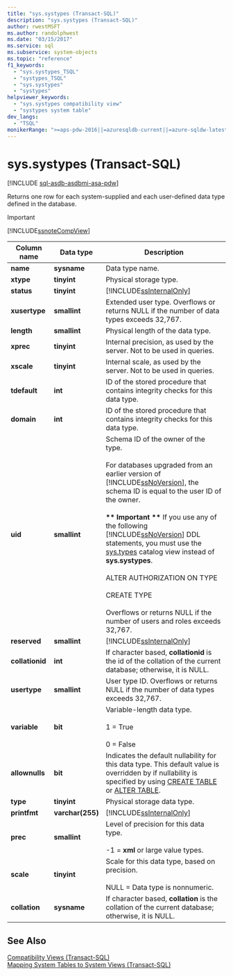 ```yaml
---
title: "sys.systypes (Transact-SQL)"
description: "sys.systypes (Transact-SQL)"
author: rwestMSFT
ms.author: randolphwest
ms.date: "03/15/2017"
ms.service: sql
ms.subservice: system-objects
ms.topic: "reference"
f1_keywords:
  - "sys.systypes_TSQL"
  - "systypes_TSQL"
  - "sys.systypes"
  - "systypes"
helpviewer_keywords:
  - "sys.systypes compatibility view"
  - "systypes system table"
dev_langs:
  - "TSQL"
monikerRange: ">=aps-pdw-2016||=azuresqldb-current||=azure-sqldw-latest||>=sql-server-2016||>=sql-server-linux-2017||=azuresqldb-mi-current"
---
```

# sys.systypes (Transact-SQL)
[!INCLUDE [sql-asdb-asdbmi-asa-pdw](../../includes/applies-to-version/sql-asdb-asdbmi-asa-pdw.md)]

  Returns one row for each system-supplied and each user-defined data type defined in the database.  
  
> [!IMPORTANT]  
>  [!INCLUDE[ssnoteCompView](../../includes/ssnotecompview-md.md)]  
  
|Column name|Data type|Description|  
|-----------------|---------------|-----------------|  
|**name**|**sysname**|Data type name.|  
|**xtype**|**tinyint**|Physical storage type.|  
|**status**|**tinyint**|[!INCLUDE[ssInternalOnly](../../includes/ssinternalonly-md.md)]|  
|**xusertype**|**smallint**|Extended user type. Overflows or returns NULL if the number of data types exceeds 32,767.|  
|**length**|**smallint**|Physical length of the data type.|  
|**xprec**|**tinyint**|Internal precision, as used by the server. Not to be used in queries.|  
|**xscale**|**tinyint**|Internal scale, as used by the server. Not to be used in queries.|  
|**tdefault**|**int**|ID of the stored procedure that contains integrity checks for this data type.|  
|**domain**|**int**|ID of the stored procedure that contains integrity checks for this data type.|  
|**uid**|**smallint**|Schema ID of the owner of the type.<br /><br /> For databases upgraded from an earlier version of [!INCLUDE[ssNoVersion](../../includes/ssnoversion-md.md)], the schema ID is equal to the user ID of the owner.<br /><br /> **\*\* Important \*\*** If you use any of the following [!INCLUDE[ssNoVersion](../../includes/ssnoversion-md.md)] DDL statements, you must use the [sys.types](../../relational-databases/system-catalog-views/sys-types-transact-sql.md) catalog view instead of **sys.systypes**.<br /><br /> ALTER AUTHORIZATION ON TYPE<br /><br /> CREATE TYPE<br /><br /> Overflows or returns NULL if the number of users and roles exceeds 32,767.|  
|**reserved**|**smallint**|[!INCLUDE[ssInternalOnly](../../includes/ssinternalonly-md.md)]|  
|**collationid**|**int**|If character based, **collationid** is the id of the collation of the current database; otherwise, it is NULL.|  
|**usertype**|**smallint**|User type ID. Overflows or returns NULL if the number of data types exceeds 32,767.|  
|**variable**|**bit**|Variable-length data type.<br /><br /> 1 = True<br /><br /> 0 = False|  
|**allownulls**|**bit**|Indicates the default nullability for this data type. This default value is overridden by if nullability is specified by using [CREATE TABLE](../../t-sql/statements/create-table-transact-sql.md) or [ALTER TABLE](../../t-sql/statements/alter-table-transact-sql.md).|  
|**type**|**tinyint**|Physical storage data type.|  
|**printfmt**|**varchar(255)**|[!INCLUDE[ssInternalOnly](../../includes/ssinternalonly-md.md)]|  
|**prec**|**smallint**|Level of precision for this data type.<br /><br /> -1 = **xml** or large value types.|  
|**scale**|**tinyint**|Scale for this data type, based on precision.<br /><br /> NULL = Data type is nonnumeric.|  
|**collation**|**sysname**|If character based, **collation** is the collation of the current database; otherwise, it is NULL.|  
  
## See Also  
 [Compatibility Views &#40;Transact-SQL&#41;](~/relational-databases/system-compatibility-views/system-compatibility-views-transact-sql.md)   
 [Mapping System Tables to System Views &#40;Transact-SQL&#41;](../../relational-databases/system-tables/mapping-system-tables-to-system-views-transact-sql.md)  
  
  
